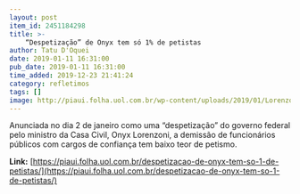 ```yaml
---
layout: post
item_id: 2451184298
title: >-
    “Despetização” de Onyx tem só 1% de petistas
author: Tatu D'Oquei
date: 2019-01-11 16:31:00
pub_date: 2019-01-11 16:31:00
time_added: 2019-12-23 21:41:24
category: refletimos
tags: []
image: http://piaui.folha.uol.com.br/wp-content/uploads/2019/01/LorenzoniMoscas_redes_07jan2019.jpg
---
```


Anunciada no dia 2 de janeiro como uma “despetização” do governo federal pelo ministro da Casa Civil, Onyx Lorenzoni, a demissão de funcionários públicos com cargos de confiança tem baixo teor de petismo.

**Link:** [https://piaui.folha.uol.com.br/despetizacao-de-onyx-tem-so-1-de-petistas/](https://piaui.folha.uol.com.br/despetizacao-de-onyx-tem-so-1-de-petistas/)


